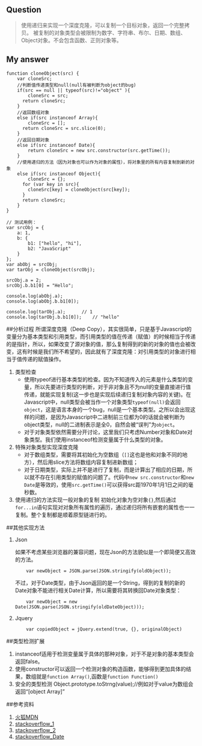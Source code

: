 ## Question
>使用递归来实现一个深度克隆，可以复制一个目标对象，返回一个完整拷贝。
>被复制的对象类型会被限制为数字、字符串、布尔、日期、数组、Object对象。不会包含函数、正则对象等。

## My answer
~~~
function cloneObject(src) {
    var cloneSrc;
    //判断值传递类型和null(null有被判断为object的bug)
    if(src == null || typeof(src)!="object" ){
        cloneSrc = src;
      return cloneSrc;
    }
    //返回数组对象
    else if(src instanceof Array){
        cloneSrc = [];
      return cloneSrc = src.slice(0);
    }
    //返回日期对象
    else if(src instanceof Date){
        return cloneSrc = new src.constructor(src.getTime());
    }
    //使用递归的方法（因为对象也可以作为对象的属性），将对象里的所有内容复制到新的对象
    else if(src instanceof Object){
        cloneSrc = {};
      for (var key in src){
        cloneSrc[key] = cloneObject(src[key]);
      }
      return cloneSrc;
    }
}

// 测试用例：
var srcObj = {
    a: 1,
    b: {
        b1: ["hello", "hi"],
        b2: "JavaScript"
    }
};
var abObj = srcObj;
var tarObj = cloneObject(srcObj);

srcObj.a = 2;
srcObj.b.b1[0] = "Hello";

console.log(abObj.a);
console.log(abObj.b.b1[0]);

console.log(tarObj.a);      // 1
console.log(tarObj.b.b1[0]);    // "hello"
~~~

##分析过程
所谓深度克隆（Deep Copy），其实很简单，只是基于Javascript的变量分为基本类型和引用类型，而引用类型的值在传递（赋值）的时候相当于传递的是指针，所以，如果改变了源对象的值，那么复制得到的新的对象的值也会被改变，这有时候是我们所不希望的，因此就有了深度克隆：对引用类型的对象进行相当于值传递的赋值操作。

1. 类型检查  
   - 使用typeof进行基本类型的检查。因为不知道传入的元素是什么类型的变量，所以先要进行类型的判断，对于非对象且不为null的变量直接进行值传递，就能实现复制(这一步也是实现后续递归复制对象内容的关键)。在Javascript中，null类型会被当作一个对象类型`typeof(null)`会返回`object`，这是语言本身的一个bug，null是一个基本类型。之所以会出现这样的问题，是因为Javascript中二进制前三位都为0的话就会被判断为object类型，null的二进制表示是全0，自然会被“误判”为`object`。
   - 对于对象类型依然需要分开讨论，这里我们只考虑Number对象和Date对象类型。我们使用instanceof检测变量属于什么类型的对象。
2. 特殊对象类型实现深度克隆
    - 对于数组类型，需要将其初始化为空数组（`[]`这也是他和对象不同的地方），然后用slice方法将数组内容复制进新数组；
    - 对于日期类型，实际上并不是进行了复制，而是计算出了相应的日期，所以就不存在引用类型的赋值的问题了。代码中`new src.constructor`和`new Date`是等效的，使用`src.getTime()`可以获得src距1970年1月1日之间的毫秒数。
3. 使用递归的方法实现一般对象的复制
    初始化对象为空对象`{}`,然后通过`for...in`语句实现对对象所有属性的遍历，通过递归将所有嵌套的属性也一一复制。整个复制都是顺着原型链进行的。

##其他实现方法
1. Json

    如果不考虑某些浏览器的兼容问题，现在Json的方法貌似是一个即简便又高效的方法。
    ~~~
        var newObject = JSON.parse(JSON.stringify(oldObject));
    ~~~
    不过，对于Date类型，由于Json返回的是一个String，得到的复制的新的Date对象不能进行相关Date计算，所以需要将其转换回Date对象类型：
    ~~~
        var newObject = new Date(JSON.parse(JSON.stringify(oldDateObject)));
    ~~~

2. Jquery
    ~~~~
        var copiedObject = jQuery.extend(true, {}, originalObject)
    ~~~~

##类型检测扩展
1. instanceof适用于检测变量属于具体的那种对象，对于不是对象的基本类型会返回false。
2. 使用constructor可以返回一个检测对象的构造函数，能够得到更加具体的结果，数组就是`function Array()`,函数是`function Function()`
3. 安全的类型检测
        Object.prototype.toStrng(value);//例如对于value为数组会返回“[object Array]”

##参考资料
1. [火狐MDN](https://developer.mozilla.org/en-US/docs/Web/API/Web_Workers_API/Structured_clone_algorithm)
2. [stackoverflow_1](http://stackoverflow.com/questions/122102/what-is-the-most-efficient-way-to-clone-an-object)
3. [stackoverflow_2](http://stackoverflow.com/questions/728360/most-elegant-way-to-clone-a-javascript-object/728694#)
4. [stackoverflow_Date](http://stackoverflow.com/questions/11491938/issues-with-date-when-using-json-stringify-and-json-parse/11491993#11491993)